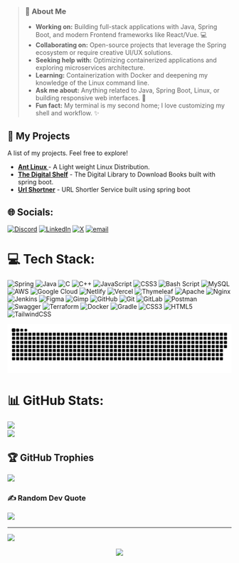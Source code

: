 > ### 💫 About Me
> 
> * **Working on:** Building full-stack applications with Java, Spring Boot, and modern Frontend frameworks like React/Vue. 💻
> * **Collaborating on:** Open-source projects that leverage the Spring ecosystem or require creative UI/UX solutions.
> * **Seeking help with:** Optimizing containerized applications and exploring microservices architecture.
> * **Learning:** Containerization with Docker and deepening my knowledge of the Linux command line.
> * **Ask me about:** Anything related to Java, Spring Boot, Linux, or building responsive web interfaces. 🤔
> * **Fun fact:** My terminal is my second home; I love customizing my shell and workflow. ✨

## 🚀 My Projects

A list of my projects. Feel free to explore!

- **[Ant Linux ](https://github.com/your-username/project-repo-1)** - A Light weight Linux Distribution.
- **[The Digital Shelf](https://github.com/your-username/project-repo-2)** - The Digital Library to Download Books built with spring boot.
- **[Url Shortner](https://github.com/your-username/project-repo-3)** - URL Shortler Service built using spring boot


## 🌐 Socials:
[![Discord](https://img.shields.io/badge/Discord-%237289DA.svg?logo=discord&logoColor=white)](https://discord.gg/gowthamreddysomala) [![LinkedIn](https://img.shields.io/badge/LinkedIn-%230077B5.svg?logo=linkedin&logoColor=white)](https://linkedin.com/in/somalagowthamreddy) [![X](https://img.shields.io/badge/X-black.svg?logo=X&logoColor=white)](https://x.com/gowthamreddysomala) [![email](https://img.shields.io/badge/Email-D14836?logo=gmail&logoColor=white)](mailto:gowthamreddysomala@gmail.com) </br>

# 💻 Tech Stack:
![Spring](https://img.shields.io/badge/spring-%236DB33F.svg?style=for-the-badge&logo=spring&logoColor=white) ![Java](https://img.shields.io/badge/java-%23ED8B00.svg?style=for-the-badge&logo=openjdk&logoColor=white) ![C](https://img.shields.io/badge/c-%2300599C.svg?style=for-the-badge&logo=c&logoColor=white) ![C++](https://img.shields.io/badge/c++-%2300599C.svg?style=for-the-badge&logo=c%2B%2B&logoColor=white) ![JavaScript](https://img.shields.io/badge/javascript-%23323330.svg?style=for-the-badge&logo=javascript&logoColor=%23F7DF1E) ![CSS3](https://img.shields.io/badge/css3-%231572B6.svg?style=for-the-badge&logo=css3&logoColor=white) ![Bash Script](https://img.shields.io/badge/bash_script-%23121011.svg?style=for-the-badge&logo=gnu-bash&logoColor=white) ![MySQL](https://img.shields.io/badge/mysql-4479A1.svg?style=for-the-badge&logo=mysql&logoColor=white) ![AWS](https://img.shields.io/badge/AWS-%23FF9900.svg?style=for-the-badge&logo=amazon-aws&logoColor=white) ![Google Cloud](https://img.shields.io/badge/GoogleCloud-%234285F4.svg?style=for-the-badge&logo=google-cloud&logoColor=white) ![Netlify](https://img.shields.io/badge/netlify-%23000000.svg?style=for-the-badge&logo=netlify&logoColor=#00C7B7) ![Vercel](https://img.shields.io/badge/vercel-%23000000.svg?style=for-the-badge&logo=vercel&logoColor=white) ![Thymeleaf](https://img.shields.io/badge/Thymeleaf-%23005C0F.svg?style=for-the-badge&logo=Thymeleaf&logoColor=white) ![Apache](https://img.shields.io/badge/apache-%23D42029.svg?style=for-the-badge&logo=apache&logoColor=white) ![Nginx](https://img.shields.io/badge/nginx-%23009639.svg?style=for-the-badge&logo=nginx&logoColor=white) ![Jenkins](https://img.shields.io/badge/jenkins-%232C5263.svg?style=for-the-badge&logo=jenkins&logoColor=white) ![Figma](https://img.shields.io/badge/figma-%23F24E1E.svg?style=for-the-badge&logo=figma&logoColor=white) ![Gimp](https://img.shields.io/badge/Gimp-657D8B?style=for-the-badge&logo=gimp&logoColor=FFFFFF) ![GitHub](https://img.shields.io/badge/github-%23121011.svg?style=for-the-badge&logo=github&logoColor=white) ![Git](https://img.shields.io/badge/git-%23F05033.svg?style=for-the-badge&logo=git&logoColor=white) ![GitLab](https://img.shields.io/badge/gitlab-%23181717.svg?style=for-the-badge&logo=gitlab&logoColor=white) ![Postman](https://img.shields.io/badge/Postman-FF6C37?style=for-the-badge&logo=postman&logoColor=white) ![Swagger](https://img.shields.io/badge/-Swagger-%23Clojure?style=for-the-badge&logo=swagger&logoColor=white) ![Terraform](https://img.shields.io/badge/terraform-%235835CC.svg?style=for-the-badge&logo=terraform&logoColor=white) ![Docker](https://img.shields.io/badge/docker-%230db7ed.svg?style=for-the-badge&logo=docker&logoColor=white) ![Gradle](https://img.shields.io/badge/Gradle-02303A.svg?style=for-the-badge&logo=Gradle&logoColor=white) ![CSS3](https://img.shields.io/badge/css3-%231572B6.svg?style=for-the-badge&logo=css3&logoColor=white) ![HTML5](https://img.shields.io/badge/html5-%23E34F26.svg?style=for-the-badge&logo=html5&logoColor=white) ![TailwindCSS](https://img.shields.io/badge/tailwindcss-%2338B2AC.svg?style=for-the-badge&logo=tailwind-css&logoColor=white)
<div align="center">
    
  ![snake gif](https://github.com/gowthamreddysomala/gowthamreddysomala/blob/output/github-snake-dark.svg)

</div>

# 📊 GitHub Stats:
<!--![](https://github-readme-stats.vercel.app/api?username=gowthamreddysomala&theme=gruvbox&hide_border=false&include_all_commits=true&count_private=true)-->
![](https://nirzak-streak-stats.vercel.app/?user=gowthamreddysomala&theme=gruvbox&hide_border=false)<br/>
![](https://github-readme-stats.vercel.app/api/top-langs/?username=gowthamreddysomala&theme=gruvbox&hide_border=false&include_all_commits=true&count_private=true&layout=compact)

## 🏆 GitHub Trophies
![](https://github-profile-trophy.vercel.app/?username=gowthamreddysomala&theme=gruvbox&no-frame=true&no-bg=false&margin-w=4)

### ✍️ Random Dev Quote
![](https://quotes-github-readme.vercel.app/api?type=horizontal&theme=gruvbox)

---
[![](https://visitcount.itsvg.in/api?id=gowthamreddysomala&icon=0&color=0)](https://visitcount.itsvg.in)

<!-- Proudly created with GPRM ( https://gprm.itsvg.in ) -->


<!-- Snake Animation -->




<!-- Visit Counter -->
<div align="center">
  
  [![](https://visitcount.itsvg.in/api?id=gowthamreddsomala&icon=10&color=6)](https://visitcount.itsvg.in)
</div>
